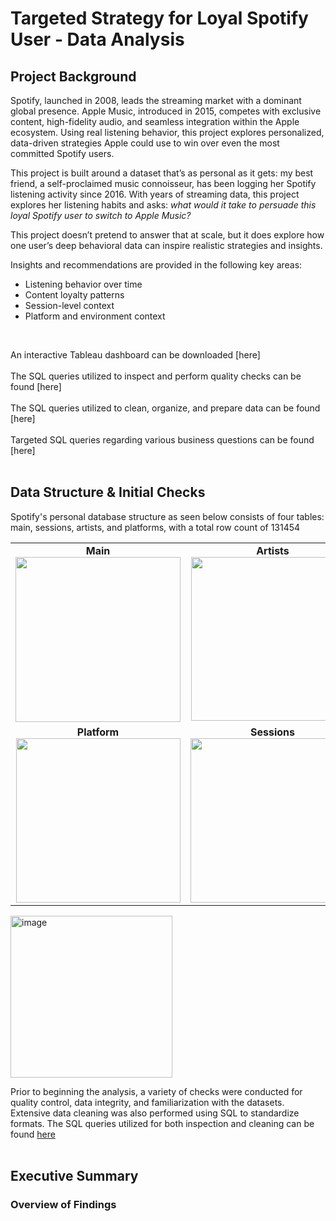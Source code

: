 # Targeted Strategy for Loyal Spotify User - Data Analysis

## Project Background

Spotify, launched in 2008, leads the streaming market with a dominant global presence. Apple Music, introduced in 2015, competes with exclusive content, high-fidelity audio, and seamless integration within the Apple ecosystem. Using real listening behavior, this project explores personalized, data-driven strategies Apple could use to win over even the most committed Spotify users.

This project is built around a dataset that’s as personal as it gets: my best friend, a self-proclaimed music connoisseur, has been logging her Spotify listening activity since 2016. With years of streaming data, this project explores her listening habits and asks: *what would it take to persuade this loyal Spotify user to switch to Apple Music?*

This project doesn’t pretend to answer that at scale, but it does explore how one user’s deep behavioral data can inspire realistic strategies and insights.

Insights and recommendations are provided in the following key areas:
- Listening behavior over time
- Content loyalty patterns
- Session-level context
- Platform and environment context
<br/>

An interactive Tableau dashboard can be downloaded [here]<br/><br/>
The SQL queries utilized to inspect and perform quality checks can be found [here]<br/><br/>
The SQL queries utilized to clean, organize, and prepare data can be found [here]<br/><br/>
Targeted SQL queries regarding various business questions can be found [here]<br/><br/>


## Data Structure & Initial Checks

Spotify's personal database structure as seen below consists of four tables: main, sessions, artists, and platforms, with a total row count of 131454

<table> <tr valign="top"> <td align="center"> <strong>Main</strong><br> <img width="264" src="https://github.com/user-attachments/assets/530a5fd5-8621-40b0-8533-dc9e5db1bad1" /> </td> <td align="center"> <strong>Artists</strong><br> <img width="262" src="https://github.com/user-attachments/assets/c5ae3983-3299-4659-8fab-16614ea17dfb" /> </td> </tr> <tr valign="top"> <td align="center"> <strong>Platform</strong><br> <img width="263" src="https://github.com/user-attachments/assets/f80b6ea5-c29b-428d-aa6c-739224a9d052" /> </td> <td align="center"> <strong>Sessions</strong><br> <img width="263" src="https://github.com/user-attachments/assets/1230264b-9e90-460d-b701-36ffa5aab454" /> </td> </tr> </table>

<img width="259" alt="image" src="https://github.com/user-attachments/assets/530a5fd5-8621-40b0-8533-dc9e5db1bad1" />


Prior to beginning the analysis, a variety of checks were conducted for quality control, data integrity, and familiarization with the datasets. Extensive data cleaning was also performed using SQL to standardize formats. The SQL queries utilized for both inspection and cleaning can be found [here](spotify_data_cleaning.sql)<br/>
<br/>
## Executive Summary


### Overview of Findings
